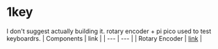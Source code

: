 # 1key

I don't suggest actually building it.
rotary encoder + pi pico used to test keyboardrs.
| Components | link |
| --- | --- |
| Rotary Encoder | [link](https://www.digikey.ca/en/products/detail/bourns-inc/PEC11L-4120K-S0020/4699173) |
